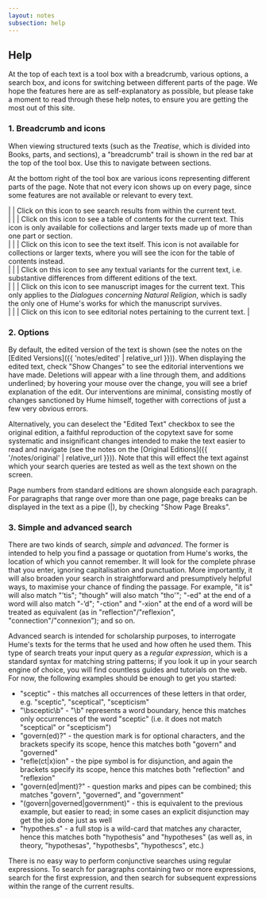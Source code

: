 ```yaml
---
layout: notes
subsection: help
---
```

## Help

At the top of each text is a tool box with a breadcrumb, various options, a search box, and icons for switching between different parts of the page. We hope the features here are as self-explanatory as possible, but please take a moment to read through these help notes, to ensure you are getting the most out of this site.

### 1. Breadcrumb and icons

When viewing structured texts (such as the *Treatise*, which is divided into Books, parts, and sections), a "breadcrumb" trail is shown in the red bar at the top of the tool box. Use this to navigate between sections.

At the bottom right of the tool box are various icons representing different parts of the page. Note that not every icon shows up on every page, since some features are not available or relevant to every text.

| <span class="icon"><i class="fas fa-search"></i></span> | Click on this icon to see search results from within the current text.<br> |
| <span class="icon"><i class="fas fa-list"></i></span> | Click on this icon to see a table of contents for the current text. This icon is only available for collections and larger texts made up of more than one part or section.<br> |
| <span class="icon"><i class="fas fa-file-alt"></i></span> | Click on this icon to see the text itself. This icon is not available for collections or larger texts, where you will see the icon for the table of contents instead.<br> |
| <span class="icon"><i class="fas fa-copy"></i></span> | Click on this icon to see any textual variants for the current text, i.e. substantive differences from different editions of the text.<br> |
| <span class="icon"><i class="fas fa-file-image"></i></span> | Click on this icon to see manuscript images for the current text. This only applies to the *Dialogues concerning Natural Religion*, which is sadly the only one of Hume's works for which the manuscript survives.<br> |
| <span class="icon"><i class="fas fa-edit"></i></span> | Click on this icon to see editorial notes pertaining to the current text. |

### 2. Options

By default, the edited version of the text is shown (see the notes on the [Edited Versions]({{ 'notes/edited' | relative_url }})). When displaying the edited text, check "Show Changes" to see the editorial interventions we have made. Deletions will appear with a line through them, and additions underlined; by hovering your mouse over the change, you will see a brief explanation of the edit. Our interventions are minimal, consisting mostly of changes sanctioned by Hume himself, together with corrections of just a few very obvious errors.

Alternatively, you can deselect the "Edited Text" checkbox to see the original edition, a faithful reproduction of the copytext save for some systematic and insignificant changes intended to make the text easier to read and navigate (see the notes on the [Original Editions]({{ '/notes/original' | relative_url }})). Note that this will effect the text against which your search queries are tested as well as the text shown on the screen.

Page numbers from standard editions are shown alongside each paragraph. For paragraphs that range over more than one page, page breaks can be displayed in the text as a pipe (\|), by checking "Show Page Breaks".

### 3. Simple and advanced search

There are two kinds of search, _simple_ and _advanced_. The former is intended to help you find a passage or quotation from Hume's works, the location of which you cannot remember. It will look for the complete phrase that you enter, ignoring capitalisation and punctuation. More importantly, it will also broaden your search in straightforward and presumptively helpful ways, to maximise your chance of finding the passage. For example, "it is" will also match "’tis"; "though" will also match "tho'"; "-ed" at the end of a word will also match "-’d"; "-ction" and "-xion" at the end of a word will be treated as equivalent (as in "reflection"/"reflexion", "connection"/"connexion"); and so on.

Advanced search is intended for scholarship purposes, to interrogate Hume's texts for the terms that he used and how often he used them. This type of search treats your input query as a _regular expression_, which is a standard syntax for matching string patterns; if you look it up in your search engine of choice, you will find countless guides and tutorials on the web. For now, the following examples should be enough to get you started:

- "sceptic" - this matches all occurrences of these letters in that order, e.g. "sceptic", "sceptical", "scepticism"
- "\bsceptic\b" - "\b" represents a word boundary, hence this matches only occurrences of the word "sceptic" (i.e. it does not match "sceptical" or "scepticism")
- "govern(ed)?" - the question mark is for optional characters, and the brackets specify its scope, hence this matches both "govern" and "governed"
- "refle(ct\|x)ion" - the pipe symbol is for disjunction, and again the brackets specify its scope, hence this matches both "reflection" and "reflexion"
- "govern(ed\|ment)?" - question marks and pipes can be combined; this matches "govern", "governed", and "government"
- "(govern\|governed\|government)" - this is equivalent to the previous example, but easier to read; in some cases an explicit disjunction may get the job done just as well
- "hypothes.s" - a full stop is a wild-card that matches any character, hence this matches both "hypothesis" and "hypotheses" (as well as, in theory, "hypothesas", "hypothesbs", "hypothescs", etc.)

There is no easy way to perform conjunctive searches using regular expressions. To search for paragraphs containing two or more expressions, search for the first expression, and then search for subsequent expressions within the range of the current results.
